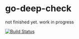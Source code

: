 # go-deep-check

not finished yet. work in progress

[![Build Status](https://travis-ci.org/beyazc/go-deep-check.svg?branch=master)](https://travis-ci.org/beyazc/go-deep-check)
